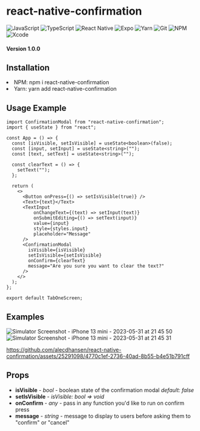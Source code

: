 # react-native-confirmation

![JavaScript](https://img.shields.io/badge/javascript-%23323330.svg?style=for-the-badge&logo=javascript&logoColor=%23F7DF1E)
![TypeScript](https://img.shields.io/badge/typescript-%23007ACC.svg?style=for-the-badge&logo=typescript&logoColor=white)
![React Native](https://img.shields.io/badge/react_native-%2320232a.svg?style=for-the-badge&logo=react&logoColor=%2361DAFB)
![Expo](https://img.shields.io/badge/expo-1C1E24?style=for-the-badge&logo=expo&logoColor=#D04A37)
![Yarn](https://img.shields.io/badge/yarn-%232C8EBB.svg?style=for-the-badge&logo=yarn&logoColor=white)
![Git](https://img.shields.io/badge/git-%23F05033.svg?style=for-the-badge&logo=git&logoColor=white)
![NPM](https://img.shields.io/badge/NPM-%23000000.svg?style=for-the-badge&logo=npm&logoColor=white)
![Xcode](https://img.shields.io/badge/Xcode-007ACC?style=for-the-badge&logo=Xcode&logoColor=white)
<h4>Version 1.0.0</h4>
<h2>Installation</h2>
<li>NPM: npm i react-native-confirmation</li>
<li>Yarn: yarn add react-native-confirmation</li>

<h2>Usage Example</h2>

```
import ConfirmationModal from "react-native-confirmation";
import { useState } from "react";

const App = () => {
  const [isVisible, setIsVisible] = useState<boolean>(false);
  const [input, setInput] = useState<string>("");
  const [text, setText] = useState<string>("");
  
  const clearText = () => {
    setText("");
  };

  return (
    <>
      <Button onPress={() => setIsVisible(true)} />
      <Text>{text}</Text>
      <TextInput
          onChangeText={(text) => setInput(text)}
          onSubmitEditing={() => setText(input)}
          value={input}
          style={styles.input}
          placeholder="Message"
      />
      <ConfirmationModal
        isVisible={isVisible}
        setIsVisible={setIsVisible}
        onConfirm={clearText}
        message="Are you sure you want to clear the text?"
      />
    </>
  );
};

export default TabOneScreen;
```
<h2>Examples</h2>

![Simulator Screenshot - iPhone 13 mini - 2023-05-31 at 21 45 50](https://github.com/alecdhansen/react-native-confirmation/assets/25291098/a1c41d1c-5ebb-4900-9c82-1fd15971bb68)
![Simulator Screenshot - iPhone 13 mini - 2023-05-31 at 21 45 31](https://github.com/alecdhansen/react-native-confirmation/assets/25291098/452e3dab-d108-4547-a311-2c03e44e5ec5)


https://github.com/alecdhansen/react-native-confirmation/assets/25291098/4770c1ef-2736-40ad-8b55-b4e51b791cff

<h2>Props</h2>
<ul>
<li><strong>isVisible</strong> - <em>bool</em> - boolean state of the confirmation modal <em>default: false</em></li> 
<li><strong>setIsVisible</strong> - <em>isVisible: bool => void</em></li> 
<li><strong>onConfirm</strong> - <em>any</em> - pass in any function you'd like to run on confirm press</li> 
<li><strong>message</strong> - <em>string</em> - message to display to users before asking them to "confirm" or "cancel"</li> 
</ul>

